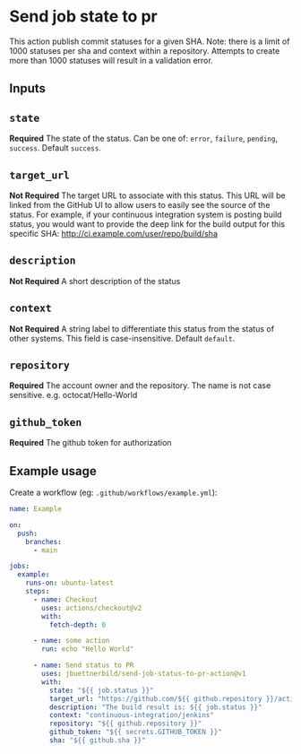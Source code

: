# Send job state to pr 
This action publish commit statuses for a given SHA. Note: there is a limit of 1000 statuses per sha and context within a repository. Attempts to create more than 1000 statuses will result in a validation error.

## Inputs

## `state`

**Required** The state of the status. Can be one of: `error`, `failure`, `pending`, `success`. Default `success`.

## `target_url`

**Not Required** The target URL to associate with this status. This URL will be linked from the GitHub UI to allow users to easily see the source of the status.
For example, if your continuous integration system is posting build status, you would want to provide the deep link for the build output for this specific SHA:
http://ci.example.com/user/repo/build/sha

## `description`

**Not Required** A short description of the status

## `context`

**Not Required** A string label to differentiate this status from the status of other systems. This field is case-insensitive. Default `default`.

## `repository`

**Required** The account owner and the repository. The name is not case sensitive. e.g. octocat/Hello-World

## `github_token`

**Required** The github token for authorization

## Example usage

Create a workflow (eg: `.github/workflows/example.yml`):

```yaml
name: Example

on:
  push:
    branches:
      - main

jobs:
  example:
    runs-on: ubuntu-latest
    steps:
      - name: Checkout
        uses: actions/checkout@v2
        with:
          fetch-depth: 0

      - name: some action
        run: echo "Hello World"

      - name: Send status to PR
        uses: jbuettnerbild/send-job-status-to-pr-action@v1
        with:
          state: "${{ job.status }}"
          target_url: "https://github.com/${{ github.repository }}/actions/runs/${{ github.run_id }}"
          description: "The build result is: ${{ job.status }}"
          context: "continuous-integration/jenkins"
          repository: "${{ github.repository }}"
          github_token: "${{ secrets.GITHUB_TOKEN }}"
          sha: "${{ github.sha }}"
```